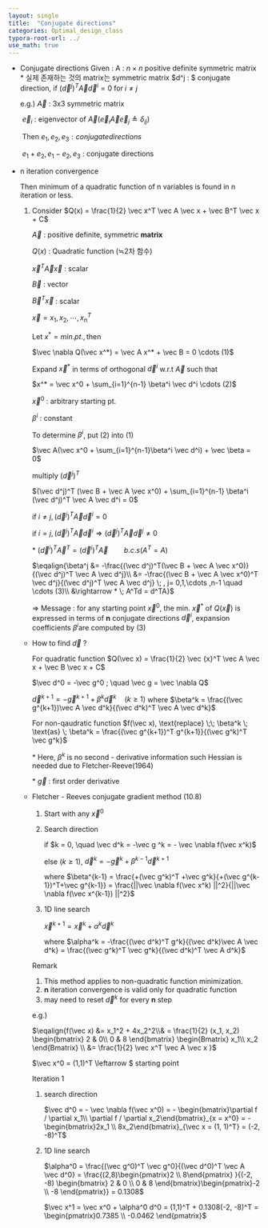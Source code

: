 ```yaml
---
layout: single
title:  "Conjugate directions"
categories: Optimal_design_class
typora-root-url: ../
use_math: true
---
```


- Conjugate directions
  Given : A : $n \times n$ positive definite symmetric matrix
  &#42; 실제 존재하는 것의 matrix는 symmetric matrix
  $d^j : $ conjugate direction, if $(\vec d^j)^T \vec A \vec d^i = 0 \; \text{for} \; i \neq j$

  e.g.)  $\vec A$ : 3x3 symmetric matrix

  ​	$\vec e_i$ : eigenvector of $\vec A (\vec e_i \vec A \vec e_j \triangleq \delta_{ij})$

  ​	Then $e_1, e_2, e_3 : conjugate directions$

  ​	$e_1 + e_2, e_1 - e_2, e_3$ : conjugate directions

- n iteration convergence

  Then minimum of a quadratic function of n variables is found in n iteration or less.

  1. Consider $Q(x) = \frac{1}{2} \vec x^T \vec A \vec x + \vec B^T \vec x + C$

     $\vec A$ : positive definite, symmetric **matrix**

     $Q(x)$ : Quadratic function ($\fallingdotseq$2차 함수)

     $\vec x^T \vec A \vec x$ : scalar

     $\vec B$ : vector 

     $\vec B^T \vec x$ : scalar

     $\vec x = {x_1, x_2, \cdots , x_n}^T$

     Let $x^* = min. pt. , \text{then}$

     $\vec \nabla Q(\vec x^*) = \vec A x^* + \vec B = 0 \cdots (1)$

     Expand $\vec x^*$ in terms of orthogonal $\vec d^i$ w.r.t $\vec A$ such that

     $x^* = \vec x^0 + \sum_{i=1}^{n-1} \beta^i \vec d^i \cdots (2)$

     $\vec x^0$ : arbitrary starting pt.

     $\beta^i$ : constant

     To determine $\beta^i$, put (2) into (1)

     $\vec A(\vec x^0 + \sum_{i=1}^{n-1}\beta^i \vec d^i) + \vec \beta = 0$

     multiply $(\vec d^j)^T$

     $(\vec d^j)^T (\vec B + \vec A \vec x^0) + \sum_{i=1}^{n-1} \beta^i  (\vec d^j)^T \vec A \vec d^i = 0$

     if $i \neq j, (\vec d^j)^T \vec A \vec d^i = 0$

     if $i = j, (\vec d^j)^T \vec A \vec d^i \Rightarrow (\vec d^j)^T \vec A \vec d^j \neq 0$

     &#42; $(\vec d^i)^T \vec A^T = (\vec d^i)^T\vec A \qquad   b.c.s (A^T = A)$

     $\eqalign{\beta^j &= -\frac{(\vec d^j)^T(\vec B + \vec A \vec x^0)}{(\vec d^j)^T \vec A \vec d^j}\\
     &= -\frac{(\vec B + \vec A \vec x^0)^T \vec d^j}{(\vec d^j)^T \vec A \vec d^j} \; , j= 0,1,\cdots ,n-1 \quad \cdots (3)\\
     &\rightarrow * \; A^Td = d^TA}$
     
     $\Rightarrow$ Message : for any starting point $\vec x^0$, the min. $\vec x^*$ of $Q(\vec x)$ is expressed in terms of **n** conjugate directions $\vec d^i$, expansion coefficients $\beta^i$are computed by (3)
  
  - How to find $\vec d$ ?
  
    For quadratic function $Q(\vec x) = \frac{1}{2} \vec {x}^T \vec A \vec x + \vec B \vec x + C$
  
    $\vec d^0 = -\vec g^0 ; \quad \vec g = \vec \nabla Q$
  
    $\vec d^{k+1} = -\vec g^{k+1} + \beta^k\vec d^k \quad (k \geq 1)$
    where $\beta^k = \frac{(\vec g^{k+1})\vec A \vec d^k}{(\vec d^k)^T \vec A \vec d^k}$
  
    For non-qaudratic function $f(\vec x), \text{replace} \;\; \beta^k \; \text{as} \; \beta^k = \frac{(\vec g^{k+1})^T g^{k+1}}{(\vec g^k)^T \vec g^k}$
  
    &#42; Here, $\beta^k$ is no second - derivative information such Hessian is needed due to Fletcher-Reeve(1964)
  
    &#42; $\vec g$ : first order derivative
  
  - Fletcher - Reeves conjugate gradient method (10.8)
  
    1. Start with any $\vec x^0$
  
    2. Search direction
  
       if $k = 0, \quad \vec d^k = -\vec g ^k = - \vec \nabla f(\vec x^k)$
  
       else ($k \geq 1$), $\vec d^k = -\vec g^k + \beta^{k-1} \vec d^{k+1}$
  
       where $\beta^{k-1} = \frac{+(\vec g^k)^T +\vec g^k}{+(\vec g^{k-1})^T+\vec g^{k-1}} = \frac{||\vec \nabla f(\vec x^k) ||^2}{||\vec \nabla f(\vec x^{k-1}) ||^2}$
  
    3. 1D line search
  
       $\vec x^{k+1} = \vec x^k + \alpha^k \vec d^k$
  
       where $\alpha^k = -\frac{(\vec d^k)^T g^k}{(\vec d^k)\vec A \vec d^k} = \frac{(\vec g^k)^T \vec g^k}{(\vec d^k)^T \vec A d^k}$
  
    Remark
  
    1. This method applies to non-quadratic function minimization.
    2. **n** iteration convergence is valid only for quadratic function
    3. may need to reset $\vec d^k$ for every **n** step
  
    
  
    e.g.) 
  
    $\eqalign{f(\vec x) &= x_1^2 + 4x_2^2\\& = \frac{1}{2} (x_1, x_2) \begin{bmatrix} 2 & 0\\ 0 & 8 \end{bmatrix} \begin{Bmatrix} x_1\\ x_2 \end{Bmatrix} \\
    &= \frac{1}{2} \vec x^T \vec A \vec x }$
  
    $\vec x^0 = (1,1)^T \leftarrow $ starting point 
  
    Iteration 1
  
    1. search direction
  
       $\vec d^0 = - \vec \nabla f(\vec x^0) = - \begin{bmatrix}\partial f / \partial x_1\\ \partial f / \partial x_2\end{bmatrix}_{x = x^0} = - \begin{bmatrix}2x_1 \\ 8x_2\end{bmatrix}_{\vec x = (1, 1)^T} = (-2, -8)^T$
  
    2. 1D line search
  
       $\alpha^0 = \frac{(\vec g^0)^T \vec g^0}{(\vec d^0)^T \vec A \vec d^0} = \frac{(2,8)\begin{pmatrix}2 \\ 8\end{pmatrix} }{(-2, -8) \begin{bmatrix} 2 & 0 \\ 0 & 8 \end{bmatrix}\begin{pmatrix}-2 \\ -8 \end{pmatrix}} = 0.1308$
  
       $\vec x^1 = \vec x^0 + \alpha^0 d^0 = (1,1)^T + 0.1308(-2, -8)^T = \begin{pmatrix}0.7385 \\ -0.0462 \end{pmatrix}$
  
       
  
    